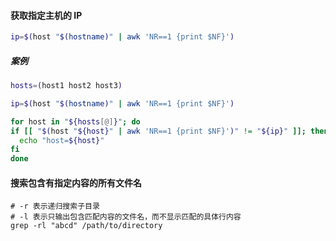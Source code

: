 #### 获取指定主机的 IP

```bash
ip=$(host "$(hostname)" | awk 'NR==1 {print $NF}')
```

##### 案例

```bash
hosts=(host1 host2 host3)

ip=$(host "$(hostname)" | awk 'NR==1 {print $NF}')

for host in "${hosts[@]}"; do
if [[ "$(host "${host}" | awk 'NR==1 {print $NF}')" != "${ip}" ]]; then
  echo "host=${host}"
fi
done
```

#### 搜索包含有指定内容的所有文件名

```shell
# -r 表示递归搜索子目录
# -l 表示只输出包含匹配内容的文件名，而不显示匹配的具体行内容
grep -rl "abcd" /path/to/directory
```
